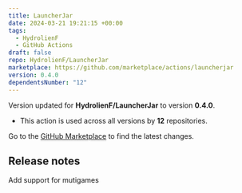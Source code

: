 ```yaml
---
title: LauncherJar
date: 2024-03-21 19:21:15 +00:00
tags:
  - HydrolienF
  - GitHub Actions
draft: false
repo: HydrolienF/LauncherJar
marketplace: https://github.com/marketplace/actions/launcherjar
version: 0.4.0
dependentsNumber: "12"
---
```



Version updated for **HydrolienF/LauncherJar** to version **0.4.0**.
- This action is used across all versions by **12** repositories.

Go to the [GitHub Marketplace](https://github.com/marketplace/actions/launcherjar) to find the latest changes.

## Release notes

Add support for mutigames
